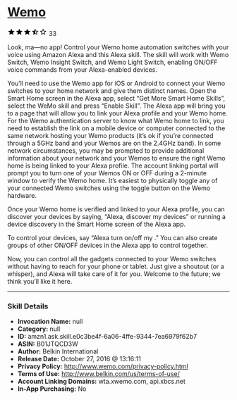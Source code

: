 # [Wemo](http://alexa.amazon.com/#skills/amzn1.ask.skill.e0c3be4f-6a06-4ffe-9344-7ea6979f62b7)
![3.8 stars](../../images/ic_star_black_18dp_1x.png)![3.8 stars](../../images/ic_star_black_18dp_1x.png)![3.8 stars](../../images/ic_star_black_18dp_1x.png)![3.8 stars](../../images/ic_star_half_black_18dp_1x.png)![3.8 stars](../../images/ic_star_border_black_18dp_1x.png) 33

Look, ma—no app! Control your Wemo home automation switches with your voice using Amazon Alexa and this Alexa skill.  The skill will work with Wemo Switch, Wemo Insight Switch, and Wemo Light Switch, enabling ON/OFF voice commands from your Alexa-enabled devices.

You’ll need to use the Wemo app for iOS or Android to connect your Wemo switches to your home network and give them distinct names.  Open the Smart Home screen in the Alexa app, select “Get More Smart Home Skills”, select the WeMo skill and press “Enable Skill”.  The Alexa app will bring you to a page that will allow you to link your Alexa profile and your Wemo home.  For the Wemo authentication server to know what Wemo home to link, you need to establish the link on a mobile device or computer connected to the same network hosting your Wemo products (it’s ok if you’re connected through a 5GHz band and your Wemos are on the 2.4GHz band). In some network circumstances, you may be prompted to provide additional information about your network and your Wemos to ensure the right Wemo home is being linked to your Alexa profile.  The account linking portal will prompt you to turn one of your Wemos ON or OFF during a 2-minute window to verify the Wemo home.  It’s easiest to physically toggle any of your connected Wemo switches using the toggle button on the Wemo hardware.
 
Once your Wemo home is verified and linked to your Alexa profile, you can discover your devices by saying, “Alexa, discover my devices” or running a device discovery in the Smart Home screen of the Alexa app.
 
To control your devices, say “Alexa turn on/off my <device name>.”  You can also create groups of other ON/OFF devices in the Alexa app to control together.
 
Now, you can control all the gadgets connected to your Wemo switches without having to reach for your phone or tablet.  Just give a shoutout (or a whisper), and Alexa will take care of it for you. Welcome to the future; we think you’ll like it here.

***

### Skill Details

* **Invocation Name:** null
* **Category:** null
* **ID:** amzn1.ask.skill.e0c3be4f-6a06-4ffe-9344-7ea6979f62b7
* **ASIN:** B01JTQCD3W
* **Author:** Belkin International
* **Release Date:** October 27, 2016 @ 13:16:11
* **Privacy Policy:** http://www.wemo.com/privacy-policy.html
* **Terms of Use:** http://www.belkin.com/us/terms-of-use/
* **Account Linking Domains:** wta.xwemo.com, api.xbcs.net
* **In-App Purchasing:** No
